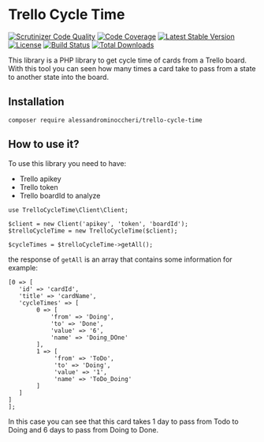 # Trello Cycle Time

[![Scrutinizer Code Quality](https://scrutinizer-ci.com/g/AlessandroMinoccheri/trello-cycle-time/badges/quality-score.png?b=master)](https://scrutinizer-ci.com/g/AlessandroMinoccheri/trello-cycle-time/?branch=master)
[![Code Coverage](https://scrutinizer-ci.com/g/AlessandroMinoccheri/trello-cycle-time/badges/coverage.png?b=master)](https://scrutinizer-ci.com/g/AlessandroMinoccheri/trello-cycle-time/?branch=master)
[![Latest Stable Version](https://poser.pugx.org/alessandrominoccheri/trello-cycle-time/v/stable.svg)](https://packagist.org/packages/alessandrominoccheri/trello-cycle-time)
[![License](https://poser.pugx.org/alessandrominoccheri/trello-cycle-time/license.svg)](https://packagist.org/packages/alessandrominoccheri/trello-cycle-time)
[![Build Status](https://api.travis-ci.org/AlessandroMinoccheri/trello-cycle-time.png)](https://travis-ci.org/AlessandroMinoccheri/trello-cycle-time)
[![Total Downloads](https://poser.pugx.org/alessandrominoccheri/trello-cycle-time/d/total.png)](https://packagist.org/packages/alessandrominoccheri/trello-cycle-time)

This library is a PHP library to get cycle time of cards from a Trello board.
With this tool you can seen how many times a card take to pass from a state to another state into the board.

## Installation

```
composer require alessandrominoccheri/trello-cycle-time
``` 

## How to use it?

To use this library you need to have: 
* Trello apikey
* Trello token
* Trello boardId to analyze

```
use TrelloCycleTime\Client\Client;

$client = new Client('apikey', 'token', 'boardId');
$trelloCycleTime = new TrelloCycleTime($client);

$cycleTimes = $trelloCycleTime->getAll();
```

the response of ```getAll``` is an array that contains some information for example:

```
[0 => [
   'id' => 'cardId',
   'title' => 'cardName',
   'cycleTimes' => [
        0 => [
            'from' => 'Doing',
            'to' => 'Done',
            'value' => '6',
            'name' => 'Doing_DOne'
        ],
        1 => [
             'from' => 'ToDo',
             'to' => 'Doing',
             'value' => '1',
             'name' => 'ToDo_Doing'
        ]
   ]
]
];
```

In this case you can see that this card takes 1 day to pass from Todo to Doing and 6 days to pass from Doing to Done.




